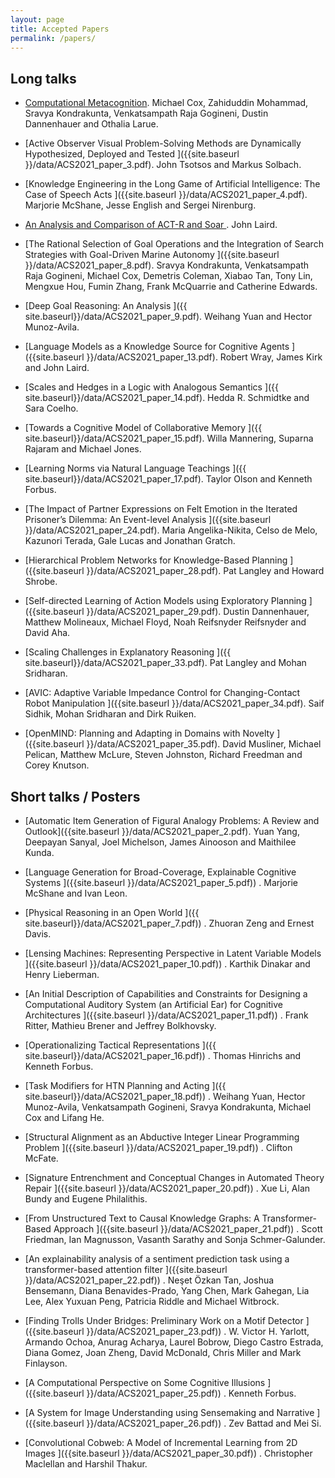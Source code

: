 ```yaml
---
layout: page
title: Accepted Papers
permalink: /papers/
---
```



## Long talks
- [Computational Metacognition]({{site.baseurl}}/data/ACS2021_paper_1.pdf).
Michael Cox, Zahiduddin Mohammad, Sravya Kondrakunta, Venkatsampath Raja Gogineni, Dustin Dannenhauer and Othalia Larue.
  
- [Active Observer Visual Problem-Solving Methods are Dynamically Hypothesized, Deployed and Tested ]({{site.baseurl }}/data/ACS2021_paper_3.pdf).
  John Tsotsos and Markus Solbach.

- [Knowledge Engineering in the Long Game of Artificial Intelligence: The Case of Speech Acts ]({{site.baseurl }}/data/ACS2021_paper_4.pdf).
  Marjorie McShane, Jesse English and Sergei Nirenburg.

- [An Analysis and Comparison of ACT-R and Soar ]({{site.baseurl}}/data/ACS2021_paper_6.pdf).
John Laird.

- [The Rational Selection of Goal Operations and the Integration of Search Strategies with Goal-Driven Marine Autonomy ]({{site.baseurl }}/data/ACS2021_paper_8.pdf).
  Sravya Kondrakunta, Venkatsampath Raja Gogineni, Michael Cox, Demetris Coleman, Xiabao Tan, Tony Lin, Mengxue Hou, Fumin Zhang, Frank McQuarrie and Catherine Edwards.

- [Deep Goal Reasoning: An Analysis ]({{ site.baseurl}}/data/ACS2021_paper_9.pdf).
Weihang Yuan and Hector Munoz-Avila.

- [Language Models as a Knowledge Source for Cognitive Agents ]({{site.baseurl }}/data/ACS2021_paper_13.pdf).
Robert Wray, James Kirk and John Laird.

- [Scales and Hedges in a Logic with Analogous Semantics ]({{ site.baseurl}}/data/ACS2021_paper_14.pdf).
Hedda R. Schmidtke and Sara Coelho. 

- [Towards a Cognitive Model of Collaborative Memory ]({{ site.baseurl}}/data/ACS2021_paper_15.pdf).
Willa Mannering, Suparna Rajaram and Michael Jones. 

- [Learning Norms via Natural Language Teachings ]({{ site.baseurl}}/data/ACS2021_paper_17.pdf).
Taylor Olson and Kenneth Forbus. 

- [The Impact of Partner Expressions on Felt Emotion in the Iterated Prisoner’s Dilemma: An Event-level Analysis ]({{site.baseurl }}/data/ACS2021_paper_24.pdf).
  Maria Angelika-Nikita, Celso de Melo, Kazunori Terada, Gale Lucas and Jonathan Gratch. 

- [Hierarchical Problem Networks for Knowledge-Based Planning ]({{site.baseurl }}/data/ACS2021_paper_28.pdf).
Pat Langley and Howard Shrobe. 

- [Self-directed Learning of Action Models using Exploratory Planning ]({{site.baseurl }}/data/ACS2021_paper_29.pdf).
Dustin Dannenhauer, Matthew Molineaux, Michael Floyd, Noah Reifsnyder Reifsnyder and David Aha. 

- [Scaling Challenges in Explanatory Reasoning ]({{ site.baseurl}}/data/ACS2021_paper_33.pdf).
Pat Langley and Mohan Sridharan. 

- [AVIC: Adaptive Variable Impedance Control for Changing-Contact Robot Manipulation ]({{site.baseurl }}/data/ACS2021_paper_34.pdf).
  Saif Sidhik, Mohan Sridharan and Dirk Ruiken. 

- [OpenMIND: Planning and Adapting in Domains with Novelty ]({{site.baseurl }}/data/ACS2021_paper_35.pdf).
David Musliner, Michael Pelican, Matthew McLure, Steven Johnston, Richard Freedman and Corey Knutson. 



## Short talks / Posters
- [Automatic Item Generation of Figural Analogy Problems: A Review and Outlook]({{site.baseurl }}/data/ACS2021_paper_2.pdf).
  Yuan Yang, Deepayan Sanyal, Joel Michelson, James Ainooson and Maithilee Kunda. 

- [Language Generation for Broad-Coverage, Explainable Cognitive Systems ]({{site.baseurl }}/data/ACS2021_paper_5.pdf)) .
  Marjorie McShane and Ivan Leon. 

- [Physical Reasoning in an Open World ]({{ site.baseurl}}/data/ACS2021_paper_7.pdf)) .
Zhuoran Zeng and Ernest Davis. 

- [Lensing Machines: Representing Perspective in Latent Variable Models ]({{site.baseurl }}/data/ACS2021_paper_10.pdf)) .
  Karthik Dinakar and Henry Lieberman. 

- [An Initial Description of Capabilities and Constraints for Designing a Computational Auditory System (an Artificial Ear) for Cognitive Architectures ]({{site.baseurl }}/data/ACS2021_paper_11.pdf)) .
  Frank Ritter, Mathieu Brener and Jeffrey Bolkhovsky. 

- [Operationalizing Tactical Representations ]({{ site.baseurl}}/data/ACS2021_paper_16.pdf)) .
Thomas Hinrichs and Kenneth Forbus. 

- [Task Modifiers for HTN Planning and Acting ]({{ site.baseurl}}/data/ACS2021_paper_18.pdf)) .
Weihang Yuan, Hector Munoz-Avila, Venkatsampath Gogineni, Sravya Kondrakunta, Michael Cox and Lifang He. 

- [Structural Alignment as an Abductive Integer Linear Programming Problem ]({{site.baseurl }}/data/ACS2021_paper_19.pdf)) .
  Clifton McFate. 

- [Signature Entrenchment and Conceptual Changes in Automated Theory Repair ]({{site.baseurl }}/data/ACS2021_paper_20.pdf)) .
  Xue Li, Alan Bundy and Eugene Philalithis. 

- [From Unstructured Text to Causal Knowledge Graphs: A Transformer-Based Approach ]({{site.baseurl }}/data/ACS2021_paper_21.pdf)) .
  Scott Friedman, Ian Magnusson, Vasanth Sarathy and Sonja Schmer-Galunder. 

- [An explainability analysis of a sentiment prediction task using a transformer-based attention filter ]({{site.baseurl }}/data/ACS2021_paper_22.pdf)) .
  Neşet Özkan Tan, Joshua Bensemann, Diana Benavides-Prado, Yang Chen, Mark Gahegan, Lia Lee, Alex Yuxuan Peng, Patricia Riddle and Michael Witbrock. 

- [Finding Trolls Under Bridges: Preliminary Work on a Motif Detector ]({{site.baseurl }}/data/ACS2021_paper_23.pdf)) .
W. Victor H. Yarlott, Armando Ochoa, Anurag Acharya, Laurel Bobrow, Diego Castro Estrada, Diana Gomez, Joan Zheng, David McDonald, Chris Miller and Mark Finlayson. 

- [A Computational Perspective on Some Cognitive Illusions ]({{site.baseurl }}/data/ACS2021_paper_25.pdf)) .
Kenneth Forbus. 

- [A System for Image Understanding using Sensemaking and Narrative ]({{site.baseurl }}/data/ACS2021_paper_26.pdf)) .
Zev Battad and Mei Si. 

- [Convolutional Cobweb: A Model of Incremental Learning from 2D Images ]({{site.baseurl }}/data/ACS2021_paper_30.pdf)) .
  Christopher Maclellan and Harshil Thakur. 





